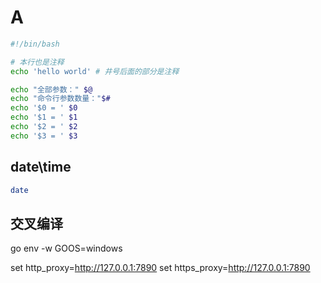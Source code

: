 
# A

```sh
#!/bin/bash

# 本行也是注释
echo 'hello world' # 井号后面的部分是注释

echo "全部参数：" $@
echo "命令行参数数量："$#
echo '$0 = ' $0
echo '$1 = ' $1
echo '$2 = ' $2
echo '$3 = ' $3
```

## date\time

```sh
date

```

## 交叉编译

go env -w GOOS=windows

set http_proxy=<http://127.0.0.1:7890>
set https_proxy=<http://127.0.0.1:7890>
